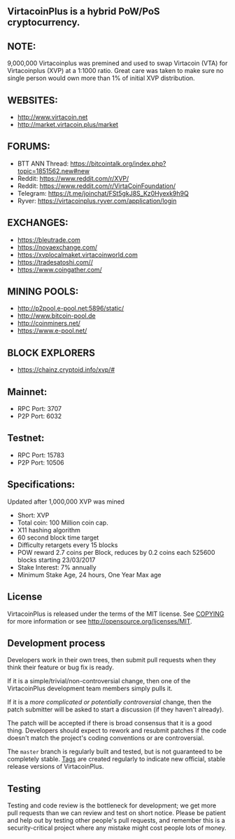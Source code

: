VirtacoinPlus is a hybrid PoW/PoS cryptocurrency.
---------------------------------------------

NOTE:
------

9,000,000 Virtacoinplus was premined and used to swap Virtacoin (VTA) for Virtacoinplus (XVP) at a 1:1000 ratio. Great care was taken to make sure no single person would own more than 1% of initial XVP distribution. 

<b>WEBSITES:</b>
---------
- http://www.virtacoin.net
- http://market.virtacoin.plus/market

<b>FORUMS:</b>
-------
- BTT ANN Thread: https://bitcointalk.org/index.php?topic=1851562.new#new
- Reddit: https://www.reddit.com/r/XVP/
- Reddit: https://www.reddit.com/r/VirtaCoinFoundation/
- Telegram: https://t.me/joinchat/FSt5gkJ8S_Kz0Hyexk9h9Q
- Ryver: https://virtacoinplus.ryver.com/application/login

<b>EXCHANGES:</b>
----------
- https://bleutrade.com
- https://novaexchange.com/
- https://xvplocalmaket.virtacoinworld.com
- https://tradesatoshi.com//
- https://www.coingather.com/

<b>MINING POOLS:</b>
-------------
- http://p2pool.e-pool.net:5896/static/
- http://www.bitcoin-pool.de
- http://coinminers.net/
- https://www.e-pool.net/

<b>BLOCK EXPLORERS</b>
--------------
- https://chainz.cryptoid.info/xvp/#



Mainnet:
---------

- RPC Port: 3707
- P2P Port: 6032

Testnet:
---------

- RPC Port: 15783
- P2P Port: 10506

Specifications:
---------------

Updated after 1,000,000 XVP was mined
- Short: XVP
- Total coin: 100 Million coin cap.
- X11 hashing algorithm
- 60 second block time target 
- Difficulty retargets every 15 blocks
- POW reward 2.7 coins per Block, reduces by 0.2 coins each 525600 blocks starting 23/03/2017
- Stake Interest: 7% annually
- Minimum Stake Age, 24 hours, One Year Max age

License
-------

VirtacoinPlus is released under the terms of the MIT license. See [COPYING](COPYING) for more
information or see http://opensource.org/licenses/MIT.

Development process
-------------------

Developers work in their own trees, then submit pull requests when they think
their feature or bug fix is ready.

If it is a simple/trivial/non-controversial change, then one of the VirtacoinPlus
development team members simply pulls it.

If it is a *more complicated or potentially controversial* change, then the patch
submitter will be asked to start a discussion (if they haven't already).

The patch will be accepted if there is broad consensus that it is a good thing.
Developers should expect to rework and resubmit patches if the code doesn't
match the project's coding conventions or are controversial.

The `master` branch is regularly built and tested, but is not guaranteed to be
completely stable. [Tags](https://github.com/VirtacoinPlus/VirtacoinPlus/tags) are created
regularly to indicate new official, stable release versions of VirtacoinPlus.

Testing
-------

Testing and code review is the bottleneck for development; we get more pull
requests than we can review and test on short notice. Please be patient and help out by testing
other people's pull requests, and remember this is a security-critical project where any mistake might cost people
lots of money.


